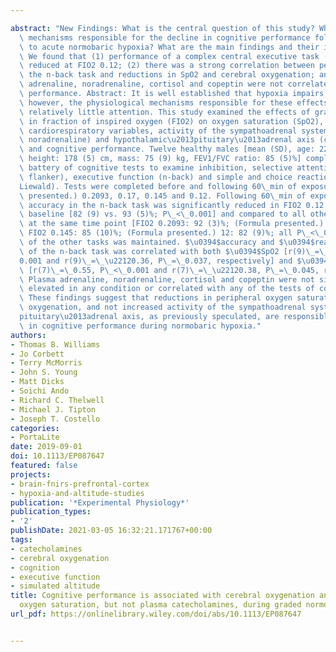 ---
abstract: "New Findings: What is the central question of this study? What are the\
  \ mechanisms responsible for the decline in cognitive performance following exposure\
  \ to acute normobaric hypoxia? What are the main findings and their importance?\
  \ We found that (1) performance of a complex central executive task (n-back) was\
  \ reduced at FIO2 0.12; (2) there was a strong correlation between performance of\
  \ the n-back task and reductions in SpO2 and cerebral oxygenation; and (3) plasma\
  \ adrenaline, noradrenaline, cortisol and copeptin were not correlated with cognitive\
  \ performance. Abstract: It is well established that hypoxia impairs cognitive function;\
  \ however, the physiological mechanisms responsible for these effects have received\
  \ relatively little attention. This study examined the effects of graded reductions\
  \ in fraction of inspired oxygen (FIO2) on oxygen saturation (SpO2), cerebral oxygenation,\
  \ cardiorespiratory variables, activity of the sympathoadrenal system (adrenaline,\
  \ noradrenaline) and hypothalamic\u2013pituitary\u2013adrenal axis (cortisol, copeptin),\
  \ and cognitive performance. Twelve healthy males [mean (SD), age: 22 (4)\_years,\
  \ height: 178 (5) cm, mass: 75 (9) kg, FEV1/FVC ratio: 85 (5)%] completed a four-task\
  \ battery of cognitive tests to examine inhibition, selective attention (Eriksen\
  \ flanker), executive function (n-back) and simple and choice reaction time (Deary\u2013\
  Liewald). Tests were completed before and following 60\_min of exposure to (Formula\
  \ presented.) 0.2093, 0.17, 0.145 and 0.12. Following 60\_min of exposure, response\
  \ accuracy in the n-back task was significantly reduced in FIO2 0.12 compared to\
  \ baseline [82 (9) vs. 93 (5)%; P\_<\_0.001] and compared to all other conditions\
  \ at the same time point [FIO2 0.2093: 92 (3)%; (Formula presented.) 0.17: 91 (6)%;\
  \ FIO2 0.145: 85 (10)%; (Formula presented.) 12: 82 (9)%; all P\_<\_0.05]. The performance\
  \ of the other tasks was maintained. $\u0394$accuracy and $\u0394$reaction time\
  \ of the n-back task was correlated with both $\u0394$SpO2 [r(9)\_=\_0.66, P\_<\_\
  0.001 and r(9)\_=\_\u22120.36, P\_=\_0.037, respectively] and $\u0394$cerebral oxygenation\
  \ [r(7)\_=\_0.55, P\_<\_0.001 and r(7)\_=\_\u22120.38, P\_=\_0.045, respectively].\
  \ Plasma adrenaline, noradrenaline, cortisol and copeptin were not significantly\
  \ elevated in any condition or correlated with any of the tests of cognitive performance.\
  \ These findings suggest that reductions in peripheral oxygen saturation and cerebral\
  \ oxygenation, and not increased activity of the sympathoadrenal system and hypothalamic\u2013\
  pituitary\u2013adrenal axis, as previously speculated, are responsible for a decrease\
  \ in cognitive performance during normobaric hypoxia."
authors:
- Thomas B. Williams
- Jo Corbett
- Terry McMorris
- John S. Young
- Matt Dicks
- Soichi Ando
- Richard C. Thelwell
- Michael J. Tipton
- Joseph T. Costello
categories:
- PortaLite
date: 2019-09-01
doi: 10.1113/EP087647
featured: false
projects:
- brain-fnirs-prefrontal-cortex
- hypoxia-and-altitude-studies
publication: '*Experimental Physiology*'
publication_types:
- '2'
publishDate: 2021-03-05 16:32:21.171767+00:00
tags:
- catecholamines
- cerebral oxygenation
- cognition
- executive function
- simulated altitude
title: Cognitive performance is associated with cerebral oxygenation and peripheral
  oxygen saturation, but not plasma catecholamines, during graded normobaric hypoxia
url_pdf: https://onlinelibrary.wiley.com/doi/abs/10.1113/EP087647

---
